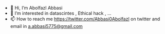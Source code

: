 - 👋 Hi, I’m Abolfazl Abbasi
- 👀 I’m interested in datascintes , Ethical hack , ...
- 📫 How to reach me https://twitter.com/Abbasi0Abolfazl on twitter and email in a.abbasi5775@gmail.com

<!---
Abbasi0Abolfazl/Abbasi0Abolfazl is a ✨ special ✨ repository because its `README.md` (this file) appears on your GitHub profile.
You can click the Preview link to take a look at your changes.
--->
